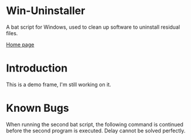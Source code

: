 # Win-Uninstaller
A bat script for Windows, used to clean up software to uninstall residual files.

[Home page](https://dev-coco.github.io/)
# Introduction
This is a demo frame, I'm still working on it.
# Known Bugs
When running the second bat script, the following command is continued before the second program is executed. Delay cannot be solved perfectly.
